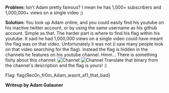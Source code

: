 <b> Problem: </b>
Isn't Adam pretty famous? I mean he has 1,000+ subscribers and 1,000,000+ views on a single video ;)

<b> Solution: </b>
You look up Adam online, and you could easily find his youtube on his inactive twitter account, or by using the same username as his github account. Simple as that.
The harder part is where to find his flag within his youtube. It said he had 1,000,000 views on a single video could have meant the flag was on that video. Unfortunately it was not (i saw many people look on that video searching for the flag). Instead the flag is hidden in the channels he features on his youtube channel. Hmm... There is something fishy about this channel:
![Channel](http://i.imgur.com/RCUzwJ8.png)
![Channel](http://i.imgur.com/PppICCY.png)
Translate that binary from the channel's description and the flag is yours! :)

Flag: flag{Rec0n_fr0m_Adam_wasnt_a11_that_bad}


<b> Writeup by Adam Galauner </b>
